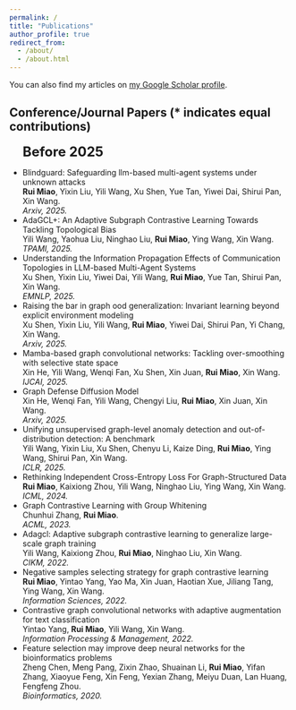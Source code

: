 ```yaml
---
permalink: /
title: "Publications"
author_profile: true
redirect_from: 
  - /about/
  - /about.html
---
```


You can also find my articles on [my Google Scholar profile](https://scholar.google.com/citations?user=ifU7QsIAAAAJ&hl=zh-CN).

## Conference/Journal Papers (* indicates equal contributions)
<ul>

<font size="5"><b>Before 2025</b></font><br />
<li>Blindguard: Safeguarding llm-based multi-agent systems under unknown attacks<br />
<b>Rui Miao</b>, Yixin Liu, Yili Wang, Xu Shen, Yue Tan, Yiwei Dai, Shirui Pan, Xin Wang.<br />
<i>Arxiv, 2025.</i><br /></li>

<li>AdaGCL+: An Adaptive Subgraph Contrastive Learning Towards Tackling Topological Bias<br />
Yili Wang, Yaohua Liu, Ninghao Liu, <b>Rui Miao</b>, Ying Wang, Xin Wang.<br />
<i>TPAMI, 2025.</i><br /></li>

<li>Understanding the Information Propagation Effects of Communication Topologies in LLM-based Multi-Agent Systems<br />
Xu Shen, Yixin Liu, Yiwei Dai, Yili Wang, <b>Rui Miao</b>, Yue Tan, Shirui Pan, Xin Wang.<br />
<i>EMNLP, 2025.</i><br /></li>

<li>Raising the bar in graph ood generalization: Invariant learning beyond explicit environment modeling<br />
Xu Shen, Yixin Liu, Yili Wang, <b>Rui Miao</b>, Yiwei Dai, Shirui Pan, Yi Chang, Xin Wang.<br />
<i>Arxiv, 2025.</i><br /></li>

<li>Mamba-based graph convolutional networks: Tackling over-smoothing with selective state space<br />
Xin He, Yili Wang, Wenqi Fan, Xu Shen, Xin Juan, <b>Rui Miao</b>, Xin Wang.<br />
<i>IJCAI, 2025.</i><br /></li>

<li>Graph Defense Diffusion Model<br />
Xin He, Wenqi Fan, Yili Wang, Chengyi Liu, <b>Rui Miao</b>, Xin Juan, Xin Wang.<br />
<i>Arxiv, 2025.</i><br /></li>

<li>Unifying unsupervised graph-level anomaly detection and out-of-distribution detection: A benchmark<br />
Yili Wang, Yixin Liu, Xu Shen, Chenyu Li, Kaize Ding, <b>Rui Miao</b>, Ying Wang, Shirui Pan, Xin Wang.<br />
<i>ICLR, 2025.</i><br /></li>

<li>Rethinking Independent Cross-Entropy Loss For Graph-Structured Data<br />
<b>Rui Miao</b>, Kaixiong Zhou, Yili Wang, Ninghao Liu, Ying Wang, Xin Wang.<br />
<i>ICML, 2024.</i><br /></li>

<li>Graph Contrastive Learning with Group Whitening<br />
Chunhui Zhang, <b>Rui Miao</b>.<br />
<i>ACML, 2023.</i><br /></li>

<li>Adagcl: Adaptive subgraph contrastive learning to generalize large-scale graph training<br />
Yili Wang, Kaixiong Zhou, <b>Rui Miao</b>, Ninghao Liu, Xin Wang.<br />
<i>CIKM, 2022.</i><br /></li>

<li>Negative samples selecting strategy for graph contrastive learning<br />
<b>Rui Miao</b>, Yintao Yang, Yao Ma, Xin Juan, Haotian Xue, Jiliang Tang, Ying Wang, Xin Wang.<br />
<i>Information Sciences, 2022.</i><br /></li>

<li>Contrastive graph convolutional networks with adaptive augmentation for text classification<br />
Yintao Yang, <b>Rui Miao</b>, Yili Wang, Xin Wang.<br />
<i>Information Processing & Management, 2022.</i><br /></li>

<li>Feature selection may improve deep neural networks for the bioinformatics problems<br />
Zheng Chen, Meng Pang, Zixin Zhao, Shuainan Li, <b>Rui Miao</b>, Yifan Zhang, Xiaoyue Feng, Xin Feng, Yexian Zhang, Meiyu Duan, Lan Huang, Fengfeng Zhou.<br />
<i>Bioinformatics, 2020.</i><br /></li>



